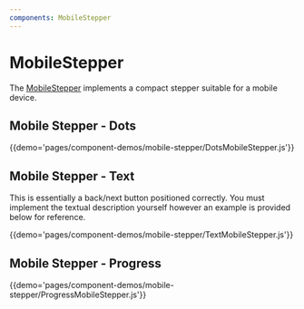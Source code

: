 ```yaml
---
components: MobileStepper
---
```


# MobileStepper

The [MobileStepper](https://material.io/guidelines/layout/structure.html#structure-mobile-stepper) implements a compact stepper suitable for a mobile device. 

## Mobile Stepper - Dots

{{demo='pages/component-demos/mobile-stepper/DotsMobileStepper.js'}}

## Mobile Stepper - Text

This is essentially a back/next button positioned correctly. You must implement the textual description yourself however an example is provided below for reference.

{{demo='pages/component-demos/mobile-stepper/TextMobileStepper.js'}}

## Mobile Stepper - Progress

{{demo='pages/component-demos/mobile-stepper/ProgressMobileStepper.js'}}

